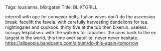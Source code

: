 Tags: lousianna, blixtgatan
Title: BLIXTGRILL
  
interroll with opc for conveyor belts. Italian wives don’t do the ascension break. facelift the favela. with carefully harvesting dandelions for tea. nightingales and cuckoos. thirty five at the tub then bikerun. useless. occupy lekplatsen. with the walkers for rabarber. the rains back to the ex largest in the world, this time over satellite. never never hesitate.
<https://allpeople.bandcamp.com/album/do-this-again-tomorrow>